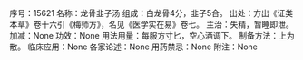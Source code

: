 序号：15621
名称：龙骨韭子汤
组成：白龙骨4分，韭子5合。
出处：方出《证类本草》卷十六引《梅师方》，名见《医学实在易》卷七。
主治：失精，暂睡即泄。
加减：None
功效：None
用法用量：每服方寸匕，空心酒调下。
制备方法：上为散。
临床应用：None
各家论述：None
用药禁忌：None
附注：None

